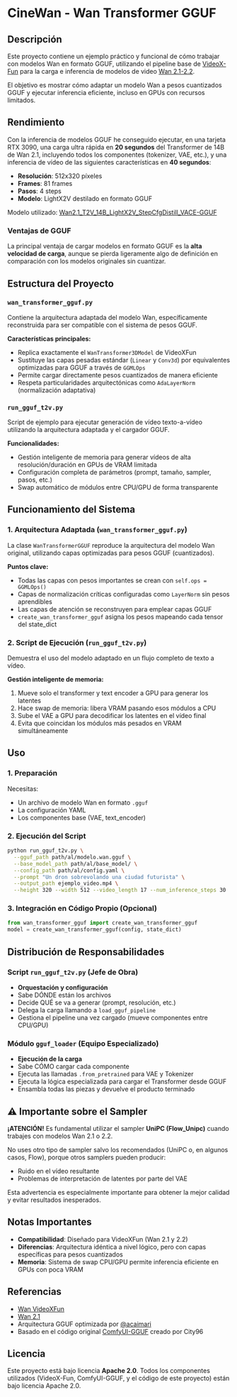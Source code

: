 # CineWan - Wan Transformer GGUF

## Descripción

Este proyecto contiene un ejemplo práctico y funcional de cómo trabajar con modelos Wan 
en formato GGUF, utilizando el pipeline base de 
[VideoX-Fun](https://github.com/aigc-apps/VideoX-Fun/) para la carga e inferencia de 
modelos de video [Wan 2.1-2.2](https://github.com/Wan-Video/Wan2.1).

El objetivo es mostrar cómo adaptar un modelo Wan a pesos cuantizados GGUF y ejecutar 
inferencia eficiente, incluso en GPUs con recursos limitados.

## Rendimiento

Con la inferencia de modelos GGUF he conseguido ejecutar, en una tarjeta RTX 3090, una 
carga ultra rápida en **20 segundos** del Transformer de 14B de Wan 2.1, incluyendo 
todos los componentes (tokenizer, VAE, etc.), y una inferencia de vídeo de las 
siguientes características en **40 segundos**:

- **Resolución**: 512x320 píxeles
- **Frames**: 81 frames
- **Pasos**: 4 steps
- **Modelo**: LightX2V destilado en formato GGUF

Modelo utilizado: 
[Wan2.1_T2V_14B_LightX2V_StepCfgDistill_VACE-GGUF](https://huggingface.co/QuantStack/Wan2.1_T2V_14B_LightX2V_StepCfgDistill_VACE-GGUF)

### Ventajas de GGUF

La principal ventaja de cargar modelos en formato GGUF es la **alta velocidad de carga**, 
aunque se pierda ligeramente algo de definición en comparación con los modelos 
originales sin cuantizar.

## Estructura del Proyecto

### `wan_transformer_gguf.py`

Contiene la arquitectura adaptada del modelo Wan, específicamente reconstruida para ser 
compatible con el sistema de pesos GGUF.

**Características principales:**

- Replica exactamente el `WanTransformer3DModel` de VideoXFun
- Sustituye las capas pesadas estándar (`Linear` y `Conv3d`) por equivalentes 
  optimizadas para GGUF a través de `GGMLOps`
- Permite cargar directamente pesos cuantizados de manera eficiente
- Respeta particularidades arquitectónicas como `AdaLayerNorm` (normalización adaptativa)

### `run_gguf_t2v.py`

Script de ejemplo para ejecutar generación de vídeo texto-a-vídeo utilizando la 
arquitectura adaptada y el cargador GGUF.

**Funcionalidades:**

- Gestión inteligente de memoria para generar vídeos de alta resolución/duración en 
  GPUs de VRAM limitada
- Configuración completa de parámetros (prompt, tamaño, sampler, pasos, etc.)
- Swap automático de módulos entre CPU/GPU de forma transparente

## Funcionamiento del Sistema

### 1. Arquitectura Adaptada (`wan_transformer_gguf.py`)

La clase `WanTransformerGGUF` reproduce la arquitectura del modelo Wan original, 
utilizando capas optimizadas para pesos GGUF (cuantizados).

**Puntos clave:**

- Todas las capas con pesos importantes se crean con `self.ops = GGMLOps()`
- Capas de normalización críticas configuradas como `LayerNorm` sin pesos aprendibles
- Las capas de atención se reconstruyen para emplear capas GGUF
- `create_wan_transformer_gguf` asigna los pesos mapeando cada tensor del state_dict

### 2. Script de Ejecución (`run_gguf_t2v.py`)

Demuestra el uso del modelo adaptado en un flujo completo de texto a vídeo.

**Gestión inteligente de memoria:**

1. Mueve solo el transformer y text encoder a GPU para generar los latentes
2. Hace swap de memoria: libera VRAM pasando esos módulos a CPU
3. Sube el VAE a GPU para decodificar los latentes en el vídeo final
4. Evita que coincidan los módulos más pesados en VRAM simultáneamente

## Uso

### 1. Preparación

Necesitas:
- Un archivo de modelo Wan en formato `.gguf`
- La configuración YAML
- Los componentes base (VAE, text_encoder)

### 2. Ejecución del Script

```bash
python run_gguf_t2v.py \
  --gguf_path path/al/modelo.wan.gguf \
  --base_model_path path/al/base_model/ \
  --config_path path/al/config.yaml \
  --prompt "Un dron sobrevolando una ciudad futurista" \
  --output_path ejemplo_video.mp4 \
  --height 320 --width 512 --video_length 17 --num_inference_steps 30
```

### 3. Integración en Código Propio (Opcional)

```python
from wan_transformer_gguf import create_wan_transformer_gguf
model = create_wan_transformer_gguf(config, state_dict)
```

## Distribución de Responsabilidades

### Script `run_gguf_t2v.py` (Jefe de Obra)
- **Orquestación y configuración**
- Sabe DÓNDE están los archivos
- Decide QUÉ se va a generar (prompt, resolución, etc.)
- Delega la carga llamando a `load_gguf_pipeline`
- Gestiona el pipeline una vez cargado (mueve componentes entre CPU/GPU)

### Módulo `gguf_loader` (Equipo Especializado)
- **Ejecución de la carga**
- Sabe CÓMO cargar cada componente
- Ejecuta las llamadas `.from_pretrained` para VAE y Tokenizer
- Ejecuta la lógica especializada para cargar el Transformer desde GGUF
- Ensambla todas las piezas y devuelve el producto terminado

## ⚠️ Importante sobre el Sampler

**¡ATENCIÓN!** Es fundamental utilizar el sampler **UniPC (Flow_Unipc)** cuando trabajes 
con modelos Wan 2.1 o 2.2.

No uses otro tipo de sampler salvo los recomendados (UniPC o, en algunos casos, Flow), 
porque otros samplers pueden producir:
- Ruido en el vídeo resultante
- Problemas de interpretación de latentes por parte del VAE

Esta advertencia es especialmente importante para obtener la mejor calidad y evitar 
resultados inesperados.

## Notas Importantes

- **Compatibilidad**: Diseñado para VideoXFun (Wan 2.1 y 2.2)
- **Diferencias**: Arquitectura idéntica a nivel lógico, pero con capas específicas 
  para pesos cuantizados
- **Memoria**: Sistema de swap CPU/GPU permite inferencia eficiente en GPUs con poca VRAM

## Referencias

- [Wan VideoXFun](https://github.com/aigc-apps/VideoX-Fun/)
- [Wan 2.1](https://github.com/Wan-Video/Wan2.1)
- Arquitectura GGUF optimizada por [@acaimari](https://github.com/acaimari)
- Basado en el código original [ComfyUI-GGUF](https://github.com/city96/ComfyUI-GGUF/) 
  creado por City96

## Licencia

Este proyecto está bajo licencia **Apache 2.0**. Todos los componentes utilizados 
(VideoX-Fun, ComfyUI-GGUF, y el código de este proyecto) están bajo licencia Apache 2.0.
